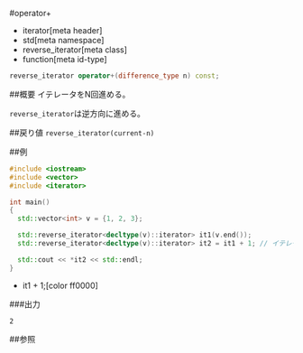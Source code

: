 #operator+
* iterator[meta header]
* std[meta namespace]
* reverse_iterator[meta class]
* function[meta id-type]

```cpp
reverse_iterator operator+(difference_type n) const;
```

##概要
イテレータをN回進める。

`reverse_iterator`は逆方向に進める。


##戻り値
`reverse_iterator(current-n)`


##例
```cpp
#include <iostream>
#include <vector>
#include <iterator>

int main()
{
  std::vector<int> v = {1, 2, 3};

  std::reverse_iterator<decltype(v)::iterator> it1(v.end());
  std::reverse_iterator<decltype(v)::iterator> it2 = it1 + 1; // イテレータを1回進める

  std::cout << *it2 << std::endl;
}
```
* it1 + 1;[color ff0000]

###出力
```
2
```

##参照


